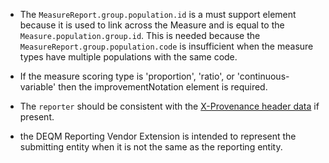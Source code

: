 - The `MeasureReport.group.population.id` is a must support element because it is used to link across the Measure and is equal to the `Measure.population.group.id`. This is needed because the `MeasureReport.group.population.code` is insufficient when the measure types have multiple populations with the same code.

- If the measure scoring type is 'proportion', 'ratio', or 'continuous-variable' then the improvementNotation element is required.

- The `reporter` should be consistent with the [X-Provenance header data]({{site.data.fhir.path}}provenance.html#header) if present.

- the DEQM Reporting Vendor Extension is intended to represent the submitting entity when it is not the same as the reporting entity.
